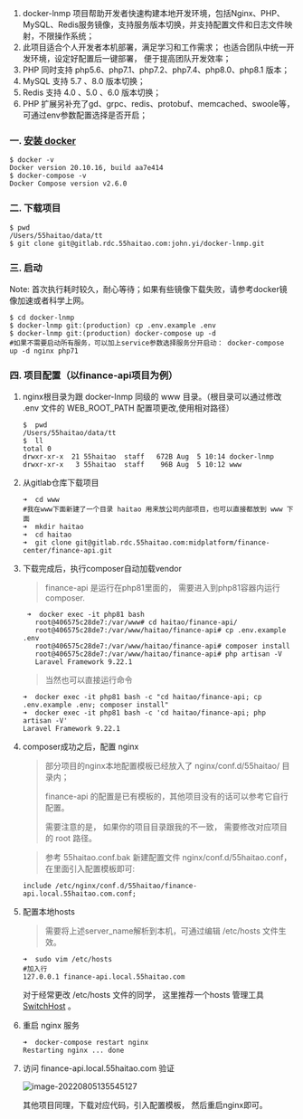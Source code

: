 

1. docker-lnmp 项目帮助开发者快速构建本地开发环境，包括Nginx、PHP、MySQL、Redis服务镜像，支持服务版本切换，并支持配置文件和日志文件映射，不限操作系统；
2. 此项目适合个人开发者本机部署，满足学习和工作需求； 也适合团队中统一开发环境，设定好配置后一键部署， 便于提高团队开发效率；
3. PHP 同时支持 php5.6、php7.1、php7.2、php7.4、php8.0、php8.1 版本；
4. MySQL 支持 5.7 、8.0 版本切换；
5. Redis 支持 4.0 、5.0 、6.0 版本切换；
6. PHP 扩展另补充了gd、grpc、redis、protobuf、memcached、swoole等，可通过env参数配置选择是否开启；

### 一. [安装 docker](https://github.com/ogenes/docker-lnmp/wiki/Docker-%E7%AE%80%E4%BB%8B%E5%8F%8A%E5%AE%89%E8%A3%85)
```shell
$ docker -v
Docker version 20.10.16, build aa7e414
$ docker-compose -v
Docker Compose version v2.6.0
```

### 二. 下载项目

```shell
$ pwd
/Users/55haitao/data/tt
$ git clone git@gitlab.rdc.55haitao.com:john.yi/docker-lnmp.git
```

### 三. 启动

Note: 首次执行耗时较久，耐心等待；如果有些镜像下载失败，请参考docker镜像加速或者科学上网。

```shell script
$ cd docker-lnmp
$ docker-lnmp git:(production) cp .env.example .env
$ docker-lnmp git:(production) docker-compose up -d
#如果不需要启动所有服务，可以加上service参数选择服务分开启动： docker-compose up -d nginx php71
```

### 四. 项目配置（以finance-api项目为例）

1. nginx根目录为跟 docker-lnmp 同级的 www 目录。（根目录可以通过修改 .env 文件的 WEB_ROOT_PATH 配置项更改,使用相对路径）

   ```shell
   $  pwd
   /Users/55haitao/data/tt
   $  ll
   total 0
   drwxr-xr-x  21 55haitao  staff   672B Aug  5 10:14 docker-lnmp
   drwxr-xr-x   3 55haitao  staff    96B Aug  5 10:12 www
   ```

2. 从gitlab仓库下载项目

   ```shell
   ➜  cd www
   #我在www下面新建了一个目录 haitao 用来放公司内部项目，也可以直接都放到 www 下面
   ➜  mkdir haitao
   ➜  cd haitao
   ➜  git clone git@gitlab.rdc.55haitao.com:midplatform/finance-center/finance-api.git
   ```

3. 下载完成后，执行composer自动加载vendor

   >finance-api 是运行在php81里面的， 需要进入到php81容器内运行composer.

   ```shell
    ➜  docker exec -it php81 bash
      root@406575c28de7:/var/www# cd haitao/finance-api/
      root@406575c28de7:/var/www/haitao/finance-api# cp .env.example .env
      root@406575c28de7:/var/www/haitao/finance-api# composer install
      root@406575c28de7:/var/www/haitao/finance-api# php artisan -V
      Laravel Framework 9.22.1
   ```

   >当然也可以直接运行命令

   ```shell
   ➜  docker exec -it php81 bash -c "cd haitao/finance-api; cp .env.example .env; composer install"
   ➜  docker exec -it php81 bash -c 'cd haitao/finance-api; php artisan -V'
   Laravel Framework 9.22.1
   ```

4. composer成功之后，配置 nginx
   > 部分项目的nginx本地配置模板已经放入了 nginx/conf.d/55haitao/ 目录内；
   >
   > finance-api 的配置是已有模板的，其他项目没有的话可以参考它自行配置。
   >
   > 需要注意的是， 如果你的项目目录跟我的不一致， 需要修改对应项目的 root 路径。

   > 参考 55haitao.conf.bak 新建配置文件 nginx/conf.d/55haitao.conf， 在里面引入配置模板即可:

    ```
    include /etc/nginx/conf.d/55haitao/finance-api.local.55haitao.com.conf;
    ```



5. 配置本地hosts

   >需要将上述server_name解析到本机，可通过编辑 /etc/hosts 文件生效。

   ```shell
   ➜  sudo vim /etc/hosts
   #加入行
   127.0.0.1 finance-api.local.55haitao.com
   ```

   对于经常更改 /etc/hosts 文件的同学， 这里推荐一个hosts 管理工具 [SwitchHost](https://github.com/oldj/SwitchHosts/releases) 。

6. 重启 nginx 服务

   ```shell
   ➜  docker-compose restart nginx
   Restarting nginx ... done
   ```

7. 访问 finance-api.local.55haitao.com 验证

   ![image-20220805135545127](https://img.ogenes.cn/img/2022/image-20220805135545127.png)

   其他项目同理，下载对应代码，引入配置模板， 然后重启nginx即可。



